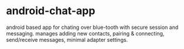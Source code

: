 # android-chat-app
android based app for chating over blue-tooth with secure session and messaging.
manages adding new contacts, pairing & connecting, send/receive messages, minimal adapter settings. 
